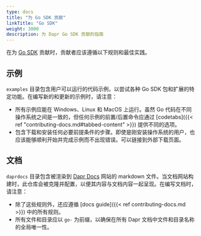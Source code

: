 ```yaml
---
type: docs
title: "为 Go SDK 贡献"
linkTitle: "Go SDK"
weight: 3000
description: 为 Dapr Go SDK 贡献的指南
---
```


在为 [Go SDK](https://github.com/dapr/go-sdk) 贡献时，贡献者应该遵循以下规则和最佳实践。

## 示例

`examples` 目录包含用户可以运行的代码示例，以尝试各种 Go SDK 包和扩展的特定功能。在编写新的和更新的示例时，请注意：

- 所有示例应能在 Windows、Linux 和 MacOS 上运行。虽然 Go 代码在不同操作系统之间是一致的，但任何示例的前置/后置命令应通过 [codetabs]({{< ref "contributing-docs.md#tabbed-content" >}}) 提供不同的选项。
- 包含下载和安装任何必要前提条件的步骤。即使是刚安装操作系统的用户，也应该能够顺利开始并完成示例而不出现错误。可以链接到外部下载页面。

## 文档

`daprdocs` 目录包含被渲染到 [Dapr Docs](https://docs.dapr.io) 网站的 markdown 文件。当文档网站构建时，此仓库会被克隆并配置，以便其内容与文档内容一起呈现。在编写文档时，请注意：

- 除了这些规则外，还应遵循 [docs guide]({{< ref contributing-docs.md >}}) 中的所有规则。
- 所有文件和目录应以 `go-` 为前缀，以确保在所有 Dapr 文档中文件和目录名称的全局唯一性。